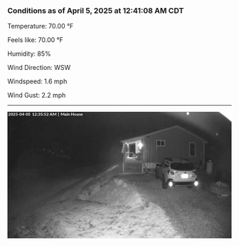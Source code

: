 ### Conditions as of April 5, 2025 at 12:41:08 AM CDT 

Temperature: 70.00 &deg;F

Feels like: 70.00 &deg;F

Humidity: 85%

Wind Direction: WSW

Windspeed: 1.6 mph

Wind Gust: 2.2 mph

---

<img src="./images/latest.jpeg"/>

